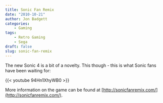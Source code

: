 ```yaml
---
title: Sonic Fan Remix
date: "2010-10-21"
author: Jon Badgett
categories:
    - Gaming
tags:
    - Retro Gaming
    - Sega
draft: false
slug: sonic-fan-remix
---
```


The new Sonic 4 is a bit of a novelty. This though - this is what Sonic fans
have been waiting for:

{{< youtube 94Hn1XhyWB0 >}}

More information on the game can be found at
[http://sonicfanremix.com/](http://sonicfanremix.com/).
